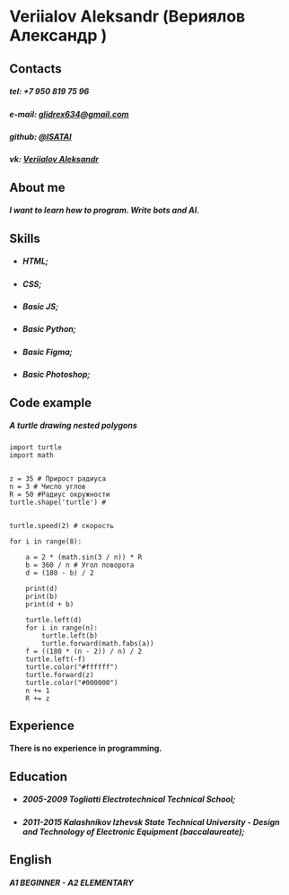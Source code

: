 # Veriialov Aleksandr (Вериялов Александр )

## Contacts

##### tel: +7 950 819 75 96
##### e-mail: glidrex634@gmail.com
##### github: [@lSATAl](https://github.com/lSATAl)
##### vk: [Veriialov Aleksandr ](https://vk.com/jiectam)

## About me 
##### I want to learn how to program. Write bots and AI.
 
## Skills
 * ##### HTML;
 * ##### CSS;
 * ##### Basic JS;
 * ##### Basic Python;
* ##### Basic Figma;
* ##### Basic Photoshop;

## Code example
##### A turtle drawing nested polygons
```
import turtle
import math


z = 35 # Прирост радиуса
n = 3 # Число углов
R = 50 #Радиус окружности
turtle.shape('turtle') #


turtle.speed(2) # скорость

for i in range(8):
	
	a = 2 * (math.sin(3 / n)) * R
	b = 360 / n # Угол поворота
	d = (180 - b) / 2
	
	print(d)
	print(b)
	print(d + b)
	
	turtle.left(d)
	for i in range(n):
		turtle.left(b)
		turtle.forward(math.fabs(a))
	f = ((180 * (n - 2)) / n) / 2
	turtle.left(-f)
	turtle.color("#ffffff")
	turtle.forward(z)
	turtle.color("#000000")
	n += 1
	R += z
```

## Experience
#### There is no experience in programming.
 
## Education
* ##### 2005-2009 Togliatti Electrotechnical Technical School;
* ##### 2011-2015 Kalashnikov Izhevsk State Technical University - Design and Technology of Electronic Equipment (baccalaureate);

## English
##### A1 BEGINNER - A2 ELEMENTARY
